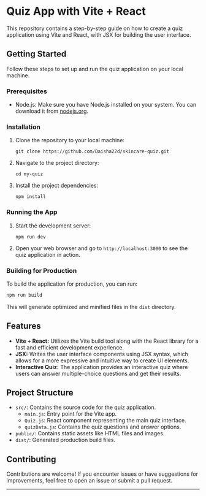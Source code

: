 # Quiz App with Vite + React

This repository contains a step-by-step guide on how to create a quiz application using Vite and React, with JSX for building the user interface.

## Getting Started

Follow these steps to set up and run the quiz application on your local machine.

### Prerequisites

- Node.js: Make sure you have Node.js installed on your system. You can download it from [nodejs.org](https://nodejs.org/).

### Installation

1. Clone the repository to your local machine:

   ```terminal
   git clone https://github.com/Daisha22d/skincare-quiz.git
   ```

2. Navigate to the project directory:

   ```terminal
   cd my-quiz
   ```

3. Install the project dependencies:

   ```terminal
   npm install
   ```

### Running the App

1. Start the development server:

   ```terminal
   npm run dev
   ```

2. Open your web browser and go to `http://localhost:3000` to see the quiz application in action.

### Building for Production

To build the application for production, you can run:

```bash
npm run build
```

This will generate optimized and minified files in the `dist` directory.

## Features

- **Vite + React:** Utilizes the Vite build tool along with the React library for a fast and efficient development experience.
- **JSX:** Writes the user interface components using JSX syntax, which allows for a more expressive and intuitive way to create UI elements.
- **Interactive Quiz:** The application provides an interactive quiz where users can answer multiple-choice questions and get their results.

## Project Structure

- `src/`: Contains the source code for the quiz application.
  - `main.js`: Entry point for the Vite app.
  - `Quiz.js`: React component representing the main quiz interface.
  - `quizData.js`: Contains the quiz questions and answer options.
- `public/`: Contains static assets like HTML files and images.
- `dist/`: Generated production build files.

## Contributing

Contributions are welcome! If you encounter issues or have suggestions for improvements, feel free to open an issue or submit a pull request.



---
